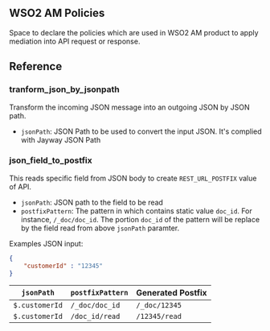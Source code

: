 ## WSO2 AM Policies

Space to declare the policies which are used in WSO2 AM product to apply mediation into API request or response.

## Reference

### tranform_json_by_jsonpath
Transform the incoming JSON message into an outgoing JSON by JSON path.
- `jsonPath`: JSON Path to be used to convert the input JSON. It's complied with Jayway JSON Path

### json_field_to_postfix
This reads specific field from JSON body to create `REST_URL_POSTFIX` value of API.
- `jsonPath`: JSON path to the field to be read
- `postfixPattern`: The pattern in which contains static value `doc_id`. For instance, `/_doc/doc_id`. The portion `doc_id` of the pattern will be replace by the field read from above `jsonPath` paramter.

Examples JSON input:

```json
{
    "customerId" : "12345"
}
```

| `jsonPath` | `postfixPattern` | Generated Postfix |
|------------|------------------|-------------------|
| `$.customerId` | `/_doc/doc_id` | `/_doc/12345` 
| `$.customerId` | `/doc_id/read` | `/12345/read` 
